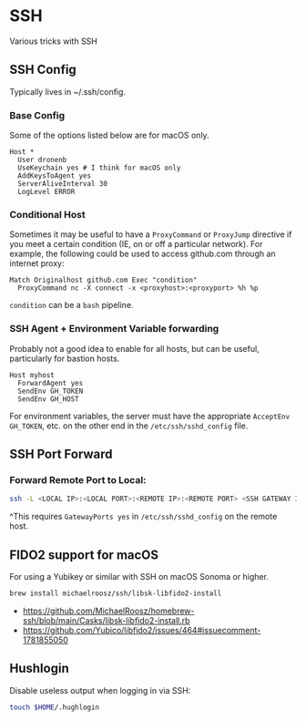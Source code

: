 # SSH

Various tricks with SSH

## SSH Config

Typically lives in ~/.ssh/config.

### Base Config

Some of the options listed below are for macOS only.

```text
Host *
  User dronenb
  UseKeychain yes # I think for macOS only
  AddKeysToAgent yes
  ServerAliveInterval 30
  LogLevel ERROR
```

### Conditional Host

Sometimes it may be useful to have a `ProxyCommand` or `ProxyJump` directive if you meet a certain condition (IE, on or off a particular network). For example, the following could be used to access github.com through an internet proxy:

```text
Match Originalhost github.com Exec "condition"
  ProxyCommand nc -X connect -x <proxyhost>:<proxyport> %h %p
```

`condition` can be a `bash` pipeline.

### SSH Agent + Environment Variable forwarding

Probably not a good idea to enable for all hosts, but can be useful, particularly for bastion hosts.

```text
Host myhost
  ForwardAgent yes
  SendEnv GH_TOKEN
  SendEnv GH_HOST
```

For environment variables, the server must have the appropriate `AcceptEnv GH_TOKEN`, etc. on the other end in the `/etc/ssh/sshd_config` file.


## SSH Port Forward

### Forward Remote Port to Local:

```bash
ssh -L <LOCAL IP>:<LOCAL PORT>:<REMOTE IP>:<REMOTE PORT> <SSH GATEWAY IP/HOSTNAME>
```

^This requires `GatewayPorts yes` in `/etc/ssh/sshd_config` on the remote host.

## FIDO2 support for macOS

For using a Yubikey or similar with SSH on macOS Sonoma or higher.

```bash
brew install michaelroosz/ssh/libsk-libfido2-install
```

- <https://github.com/MichaelRoosz/homebrew-ssh/blob/main/Casks/libsk-libfido2-install.rb>
- <https://github.com/Yubico/libfido2/issues/464#issuecomment-1781855050>

## Hushlogin

Disable useless output when logging in via SSH:

```bash
touch $HOME/.hughlogin
```
